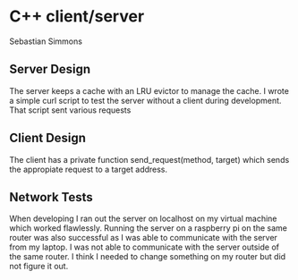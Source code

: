 # C++ client/server

Sebastian Simmons

## Server Design

The server keeps a cache with an LRU evictor to manage the cache. I wrote a simple curl script to test the server without a client during development. That script sent various requests

## Client Design

The client has a private function send_request(method, target) which sends the appropiate request to a target address. 

## Network Tests

When developing I ran out the server on localhost on my virtual machine which worked flawlessly. Running the server on a raspberry pi on the same router was also successful as I was able to communicate with the server from my laptop. I was not able to communicate with the server outside of the same router. I think I needed to change something on my router but did not figure it out. 
